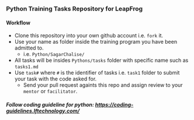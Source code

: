 ### Python Training Tasks Repository for LeapFrog


#### Workflow

* Clone this repository into your own github account i.e. `fork` it.
* Use your name as folder inside the training program you have been admitted to.
    - i.e. `Python/SagarChalise/`
* All tasks will be insides `Pythons/tasks` folder with specific name such as `tasks1.md`
* Use `task#` where `#` is the identifier of tasks i.e. `task1` folder to submit your task with the code asked for. 
    - Send your pull request againts this repo and assign review to your `mentor` or `facilitator`.

##### Follow coding guideline for python: https://coding-guidelines.lftechnology.com/

